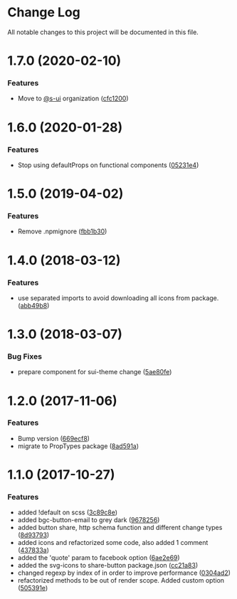 # Change Log

All notable changes to this project will be documented in this file.

# 1.7.0 (2020-02-10)


### Features

* Move to [@s-ui](https://github.com/s-ui) organization ([cfc1200](https://github.com/SUI-Components/schibsted-spain-components/commit/cfc1200b80d8e6f4d43914ea8901c838d5784da8))



# 1.6.0 (2020-01-28)


### Features

* Stop using defaultProps on functional components ([05231e4](https://github.com/SUI-Components/schibsted-spain-components/commit/05231e4b925578a4e67190bd300d0da660cdfaac))



# 1.5.0 (2019-04-02)


### Features

* Remove .npmignore ([fbb1b30](https://github.com/SUI-Components/schibsted-spain-components/commit/fbb1b302ad824ef70893938194bcf8a89c1fcb80))



# 1.4.0 (2018-03-12)


### Features

* use separated imports to avoid downloading all icons from package. ([abb49b8](https://github.com/SUI-Components/schibsted-spain-components/commit/abb49b85cbd1c3a4bb57d763662ed0ef6bd96fad))



# 1.3.0 (2018-03-07)


### Bug Fixes

* prepare component for sui-theme change ([5ae80fe](https://github.com/SUI-Components/schibsted-spain-components/commit/5ae80feb97c2ef8cafedd5dbe78107614afc1681))



# 1.2.0 (2017-11-06)


### Features

* Bump version ([669ecf8](https://github.com/SUI-Components/schibsted-spain-components/commit/669ecf8cc9a5f61aabfaf219855fc7bc76b2b265))
* migrate to PropTypes package ([8ad591a](https://github.com/SUI-Components/schibsted-spain-components/commit/8ad591a9d88aaa2203208b455f1027934811e0e3))



# 1.1.0 (2017-10-27)


### Features

* added !default on scss ([3c89c8e](https://github.com/SUI-Components/schibsted-spain-components/commit/3c89c8ede14e508c1ac93d1479ebe9d66f72d5a9))
* added bgc-button-email to grey dark ([9678256](https://github.com/SUI-Components/schibsted-spain-components/commit/96782565c9212852563797ba52b10dcb490243b1))
* added button share, http schema function and different change types ([8d93793](https://github.com/SUI-Components/schibsted-spain-components/commit/8d9379301705a743550e6feca45d364bf21c7ad7))
* added icons and refactorized some code, also added 1 comment ([437833a](https://github.com/SUI-Components/schibsted-spain-components/commit/437833a571e194efae534842cb76a71819c1e51c))
* added the 'quote' param to facebook option ([6ae2e69](https://github.com/SUI-Components/schibsted-spain-components/commit/6ae2e6997ce2a06f30f1f74790f2a302641304fe))
* added the svg-icons to share-button package.json ([cc21a83](https://github.com/SUI-Components/schibsted-spain-components/commit/cc21a83c742eb82b6305b44daa37fca375e7acbd))
* changed regexp by index of in order to improve performance ([0304ad2](https://github.com/SUI-Components/schibsted-spain-components/commit/0304ad2ed59421a910f85e92690cdbe6f349e186))
* refactorized methods to be out of render scope. Added custom option ([505391e](https://github.com/SUI-Components/schibsted-spain-components/commit/505391e3660621488807933e1edac4754f3be62b))



